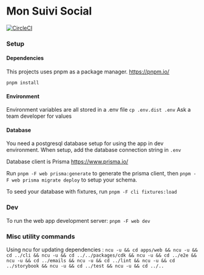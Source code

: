 # Mon Suivi Social

[![CircleCI](https://dl.circleci.com/status-badge/img/gh/inclusion-numerique/mon-suivi-social/tree/main.svg?style=svg)](https://dl.circleci.com/status-badge/redirect/gh/inclusion-numerique/mon-espace-collectivite/tree/main)

### Setup

#### Dependencies

This projects uses pnpm as a package manager.
https://pnpm.io/

`pnpm install`

#### Environment

Environment variables are all stored in a .env file
`cp .env.dist .env`
Ask a team developer for values

#### Database

You need a postgresql database setup for using the app in dev environment.
When setup, add the database connection string in `.env`

Database client is Prisma https://www.prisma.io/

Run `pnpm -F web prisma:generate` to generate the prisma client, then `pnpm -F web prisma migrate deploy` to setup your schema.

To seed your database with fixtures, run `pnpm -F cli fixtures:load`

### Dev

To run the web app development server:
`pnpm -F web dev`

### Misc utility commands

Using ncu for updating dependencies :
`ncu -u && cd apps/web && ncu -u && cd ../cli && ncu -u && cd ../../packages/cdk && ncu -u && cd ../e2e && ncu -u && cd ../emails && ncu -u && cd ../lint && ncu -u && cd ../storybook && ncu -u && cd ../test && ncu -u && cd ../..`
